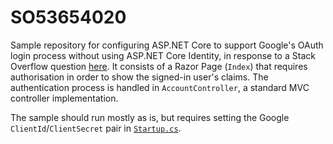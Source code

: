 # SO53654020

Sample repository for configuring ASP.NET Core to support Google's OAuth login process without using ASP.NET Core Identity, in response to a Stack Overflow question [here](https://stackoverflow.com/questions/53654020/how-to-implement-google-login-in-net-core-without-an-entityframework-provider). It consists of a Razor Page (`Index`) that requires authorisation in order to show the signed-in user's claims. The authentication process is handled in `AccountController`, a standard MVC controller implementation.

The sample should run mostly as is, but requires setting the Google `ClientId`/`ClientSecret` pair in [`Startup.cs`](Startup.cs#L24).
